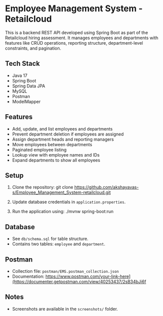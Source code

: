 # Employee Management System - Retailcloud
This is a backend REST API developed using Spring Boot as part of the Retailcloud hiring assessment. It manages employees and departments with features like CRUD operations, reporting structure, department-level constraints, and pagination.

## Tech Stack
- Java 17
- Spring Boot
- Spring Data JPA
- MySQL
- Postman
- ModelMapper

## Features
- Add, update, and list employees and departments
- Prevent department deletion if employees are assigned
- Assign department heads and reporting managers
- Move employees between departments
- Paginated employee listing
- Lookup view with employee names and IDs
- Expand departments to show all employees

## Setup
1. Clone the repository:
   git clone https://github.com/akshayavas-s/Employee_Management_System-retailcloud.git

2. Update database credentials in `application.properties`.

3. Run the application using:
   ./mvnw spring-boot:run

## Database
- See `db/schema.sql` for table structure.
- Contains two tables: `employee` and `department`.

## Postman
- Collection file: `postman/EMS.postman_collection.json`
- Documentation: https://www.postman.com/your-link-here](https://documenter.getpostman.com/view/40253437/2sB34bJi6f

## Notes
- Screenshots are available in the `screenshots/` folder.
